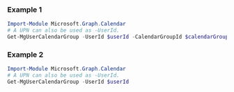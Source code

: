 ### Example 1
``` powershell
Import-Module Microsoft.Graph.Calendar
# A UPN can also be used as -UserId.
Get-MgUserCalendarGroup -UserId $userId -CalendarGroupId $calendarGroupId
```
### Example 2
``` powershell
Import-Module Microsoft.Graph.Calendar
# A UPN can also be used as -UserId.
Get-MgUserCalendarGroup -UserId $userId
```
